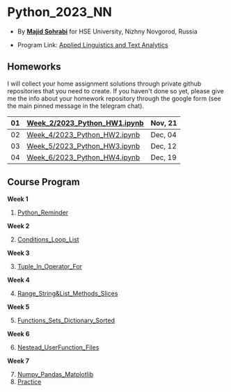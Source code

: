 # Python_2023_NN

- By [**Majid Sohrabi**](https://www.hse.ru/en/org/persons/401648437) for HSE University, Nizhny Novgorod, Russia

- Program Link: [Applied Linguistics and Text Analytics](https://nnov.hse.ru/en/ma/appling/)

## Homeworks

I will collect your home assignment solutions through private github repositories that you need to create. If you haven't done so yet, please give me the info about your homework repository through the google form (see the main pinned message in the telegram chat).


| 01 | [Week_2/2023_Python_HW1.ipynb](Week_2/2023_Python_HW1.ipynb) | Nov, 21 |
| -- | ---------------------------- | ------- |
| 02 | [Week_4/2023_Python_HW2.ipynb](Week_4/2023_Python_HW2.ipynb) | Dec, 04 |
| 03 | [Week_5/2023_Python_HW3.ipynb](Week_5/2023_Python_HW3.ipynb) | Dec, 12 |
| 04 | [Week_6/2023_Python_HW4.ipynb](Week_6/2023_Python_HW4.ipynb) | Dec, 19 |

## Course Program

**Week 1**

  1. [Python_Reminder](Week_1/Python_Reminder_2023(NN).ipynb)
     
**Week 2**

  2. [Conditions_Loop_List](Week_2/Week_2_Conditions_Loop_List.ipynb)

**Week 3**

  3. [Tuple_In_Operator_For](Week_3/Week_3_Tuple_In_For.ipynb)

**Week 4**

  4. [Range_String&List_Methods_Slices](Week_4/Week_4_Range_StringList_Methods_Slices.ipynb)

**Week 5**

  5. [Functions_Sets_Dictionary_Sorted](Week_5/Week_5_Functions_Sets_Dictionary.ipynb)

**Week 6**

  6. [Nestead_UserFunction_Files](Week_6/Week_6_Nestead_User_Function_Files.ipynb)

**Week 7**

  7. [Numpy_Pandas_Matplotlib](Week_7/Week_7_Numpy_Pandas_Matplotlib.ipynb)
  8. [Practice](Week_7/Week_7_Practice.ipynb)
